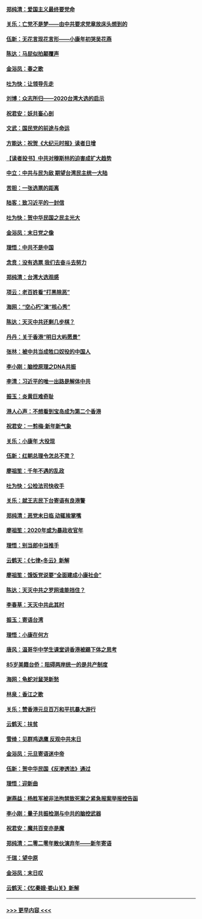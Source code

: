 #### [郑纯清：爱国主义最终要党命](../pages/nsc993/n11802197.md?t=01190222) 
#### [关乐：亡党不是梦——由中共要求党章放床头想到的](../pages/nsc993/n11802156.md?t=01190222) 
#### [伍新：无花言现花言形——小康年初哭吴花燕](../pages/nsc993/n11800044.md?t=01190222) 
#### [陈达：马屁似拍颠覆声](../pages/nsc993/n11800010.md?t=01190222) 
#### [金浴凤：春之歌](../pages/nsc993/n11797687.md?t=01190222) 
#### [吐为快：让领导先走](../pages/nsc993/n11797512.md?t=01190222) 
#### [刘博：众志所归——2020台湾大选的启示](../pages/nsc993/n11796878.md?t=01190222) 
#### [祝君安：妖共畜心剖](../pages/nsc993/n11794273.md?t=01190222) 
#### [文武：国民党的前途与命运](../pages/nsc993/n11794198.md?t=01190222) 
#### [方能达：祝贺《大纪元时报》读者日增](../pages/nsc993/n11793807.md?t=01190222) 
#### [【读者投书】中共对穆斯林的迫害成扩大趋势](../pages/nsc993/n11791371.md?t=01190222) 
#### [中立：中共与民为敌 期望台湾民主统一大陆](../pages/nsc993/n11790392.md?t=01190222) 
#### [苦胆：一张选票的距离](../pages/nsc993/n11788914.md?t=01190222) 
#### [陆客：致习近平的一封信](../pages/nsc993/n11788867.md?t=01190222) 
#### [吐为快：贺中华民国之民主光大](../pages/nsc993/n11788618.md?t=01190222) 
#### [金浴凤：末日党之像](../pages/nsc993/n11787475.md?t=01190222) 
#### [理悟：中共不是中国](../pages/nsc993/n11787463.md?t=01190222) 
#### [念贲：没有选票  我们去奋斗去努力](../pages/nsc993/n11787398.md?t=01190222) 
#### [郑纯清：台湾大选观感](../pages/nsc993/n11786210.md?t=01190222) 
#### [项云：老百姓看“打黑除恶”](../pages/nsc993/n11785398.md?t=01190222) 
#### [海网：“空心朽”演“核心秀”](../pages/nsc993/n11783874.md?t=01190222) 
#### [陈达：天灭中共还剩几步棋？](../pages/nsc993/n11783719.md?t=01190222) 
#### [丹丹：关于香港“明日大屿愿景”](../pages/nsc993/n11783273.md?t=01190222) 
#### [张林：被中共当成牲口奴役的中国人](../pages/nsc993/n11782397.md?t=01190222) 
#### [李小刚：脑控原理之DNA共振](../pages/nsc993/n11780962.md?t=01190222) 
#### [李清：习近平的唯一出路是解体中共](../pages/nsc993/n11780866.md?t=01190222) 
#### [振玉：炎黄巨难奇耻](../pages/nsc993/n11779632.md?t=01190222) 
#### [港人心声：不想看到宝岛成为第二个香港](../pages/nsc993/n11778817.md?t=01190222) 
#### [祝君安：一剪梅‧新年新气象](../pages/nsc993/n11776340.md?t=01190222) 
#### [关乐：小康年 大役现](../pages/nsc993/n11774213.md?t=01190222) 
#### [伍新：红朝总理令怎总不灵？](../pages/nsc993/n11770813.md?t=01190222) 
#### [廖祖笙：千年不遇的乱政](../pages/nsc993/n11770373.md?t=01190222) 
#### [吐为快：公检法司快收手](../pages/nsc993/n11770359.md?t=01190222) 
#### [关乐：就王志民下台寄语有良港警](../pages/nsc993/n11769903.md?t=01190222) 
#### [郑纯清：恶党末日临 动辄挨掌嘴](../pages/nsc993/n11769356.md?t=01190222) 
#### [廖祖笙：2020年或为暴政收官年](../pages/nsc993/n11768216.md?t=01190222) 
#### [理悟：别当郎中当推手](../pages/nsc993/n11768243.md?t=01190222) 
#### [云鹤天：《七律▪冬云》新解](../pages/nsc993/n11768204.md?t=01190222) 
#### [廖祖笙：饿饭党说要“全面建成小康社会”](../pages/nsc993/n11767482.md?t=01190222) 
#### [陈达：天灭中共之罗网谁能挡住？](../pages/nsc993/n11767465.md?t=01190222) 
#### [李春草：天灭中共此其时](../pages/nsc993/n11767452.md?t=01190222) 
#### [振玉：寄语台湾](../pages/nsc993/n11767432.md?t=01190222) 
#### [理悟：小康在何方](../pages/nsc993/n11767394.md?t=01190222) 
#### [唐风：温哥华中学生课堂讲香港被踢下体之思考](../pages/nsc993/n11766848.md?t=01190222) 
#### [85岁美籍台侨：阻碍两岸统一的是共产制度](../pages/nsc993/n11765043.md?t=01190222) 
#### [海网：龟蛇对鼠哭新愁](../pages/nsc993/n11764895.md?t=01190222) 
#### [林泉：香江之歌](../pages/nsc993/n11764415.md?t=01190222) 
#### [关乐：赞香港元旦百万和平抗暴大游行](../pages/nsc993/n11764382.md?t=01190222) 
#### [云鹤天：扶贫](../pages/nsc993/n11764245.md?t=01190222) 
#### [雪绮：见群鸡退鹰  反观中共末日](../pages/nsc993/n11762112.md?t=01190222) 
#### [金浴凤：元旦寄语迷中帝](../pages/nsc993/n11761788.md?t=01190222) 
#### [伍新：贺中华民国《反渗透法》通过](../pages/nsc993/n11761994.md?t=01190222) 
#### [理悟：迎新曲](../pages/nsc993/n11761152.md?t=01190222) 
#### [谢燕益：杨胜军被非法拘禁致死案之紧急报案举报控告函](../pages/nsc993/n11756134.md?t=01190222) 
#### [李小刚：量子共振检测与中共的脑控武器](../pages/nsc993/n11754518.md?t=01190222) 
#### [祝君安：魔共百变亦是魔](../pages/nsc993/n11754469.md?t=01190222) 
#### [郑纯清：二零二零年散伙演弃年——新年寄语](../pages/nsc993/n11754195.md?t=01190222) 
#### [千瑞：望中原](../pages/nsc993/n11754159.md?t=01190222) 
#### [金浴凤：末日叹](../pages/nsc993/n11752359.md?t=01190222) 
#### [云鹤天：《忆秦娥‧娄山关》新解](../pages/nsc993/n11752348.md?t=01190222) 

----
#### [ >>> 更早内容 <<< ](../indexes/nsc993-earlier.md)
